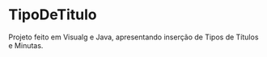 # TipoDeTitulo
Projeto feito em Visualg e Java, apresentando inserção de Tipos de Títulos e Minutas.

